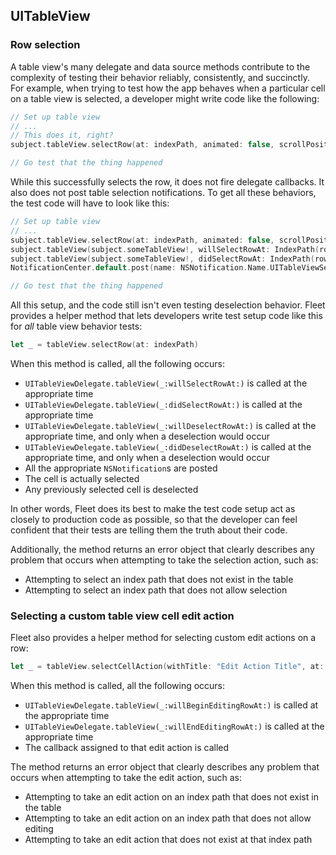 ## UITableView

### Row selection
A table view's many delegate and data source methods contribute to the complexity of
testing their behavior reliably, consistently, and succinctly. For example, when trying
to test how the app behaves when a particular cell on a table view is selected, a
developer might write code like the following:

```swift
// Set up table view
// ...
// This does it, right?
subject.tableView.selectRow(at: indexPath, animated: false, scrollPosition: .none)

// Go test that the thing happened
```

While this successfully selects the row, it does not fire delegate callbacks. It also
does not post table selection notifications. To get all these behaviors, the test code
will have to look like this:

```swift
// Set up table view
// ...
subject.tableView.selectRow(at: indexPath, animated: false, scrollPosition: .none)
subject.tableView(subject.someTableView!, willSelectRowAt: IndexPath(row: 1, section: 0))
subject.tableView(subject.someTableView!, didSelectRowAt: IndexPath(row: 1, section: 0))
NotificationCenter.default.post(name: NSNotification.Name.UITableViewSelectionDidChange, object: nil)

// Go test that the thing happened
```

All this setup, and the code still isn't even testing deselection behavior. Fleet provides a helper method
that lets developers write test setup code like this for _all_ table view behavior tests:
```swift
let _ = tableView.selectRow(at: indexPath)
```

When this method is called, all the following occurs:
- `UITableViewDelegate.tableView(_:willSelectRowAt:)` is called at the appropriate time
- `UITableViewDelegate.tableView(_:didSelectRowAt:)` is called at the appropriate time
- `UITableViewDelegate.tableView(_:willDeselectRowAt:)` is called at the appropriate time, and only when
a deselection would occur
- `UITableViewDelegate.tableView(_:didDeselectRowAt:)` is called at the appropriate time, and only when
a deselection would occur
- All the appropriate `NSNotification`s are posted
- The cell is actually selected
- Any previously selected cell is deselected

In other words, Fleet does its best to make the test code setup act as closely to production code
as possible, so that the developer can feel confident that their tests are telling them the truth
about their code.

Additionally, the method returns an error object that clearly describes any problem that occurs
when attempting to take the selection action, such as:
- Attempting to select an index path that does not exist in the table
- Attempting to select an index path that does not allow selection

### Selecting a custom table view cell edit action
Fleet also provides a helper method for selecting custom edit actions on a row:
```swift
let _ = tableView.selectCellAction(withTitle: "Edit Action Title", at: indexPath)
```

When this method is called, all the following occurs:
- `UITableViewDelegate.tableView(_:willBeginEditingRowAt:)` is called at the appropriate time
- `UITableViewDelegate.tableView(_:willEndEditingRowAt:)` is called at the appropriate time
- The callback assigned to that edit action is called

The method returns an error object that clearly describes any problem that occurs
when attempting to take the edit action, such as:
- Attempting to take an edit action on an index path that does not exist in the table
- Attempting to take an edit action on an index path that does not allow editing
- Attempting to take an edit action that does not exist at that index path
